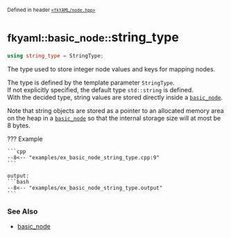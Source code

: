 <small>Defined in header [`<fkYAML/node.hpp>`](https://github.com/fktn-k/fkYAML/blob/develop/include/fkYAML/node.hpp)</small>

# <small>fkyaml::basic_node::</small>string_type

```cpp
using string_type = StringType;
```

The type used to store integer node values and keys for mapping nodes.  

The type is defined by the template parameter `StringType`.  
If not explicitly specified, the default type `std::string` is defined.  
With the decided type, string values are stored directly inside a [`basic_node`](index.md).  

Note that string objects are stored as a pointer to an allocated memory area on the heap in a [`basic_node`](index.md) so that the internal storage size will at most be 8 bytes.  

??? Example

    ```cpp
    --8<-- "examples/ex_basic_node_string_type.cpp:9"
    ```

    output:
    ```bash
    --8<-- "examples/ex_basic_node_string_type.output"
    ```

### **See Also**

* [basic_node](index.md)
